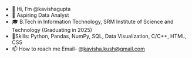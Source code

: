 - 👋 Hi, I’m @kavishagupta
- 👀 Aspiring Data Analyst
- 🎓 B.Tech in Information Technology, SRM Institute of Science and Technology (Graduating in 2025)
- 🌱Skills: Python, Pandas, NumPy, SQL, Data Visualization, C/C++, HTML, CSS
- 📫 How to reach me Email- @kavisha.kush@gmail.com 

<!---
kavishagupta/kavishagupta is a ✨ special ✨ repository because its `README.md` (this file) appears on your GitHub profile.
You can click the Preview link to take a look at your changes.
--->
